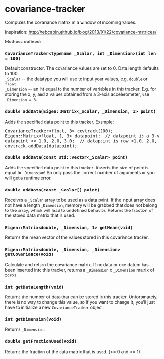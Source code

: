 # covariance-tracker
Computes the covariance matrix in a window of incoming values. 

Inspiration:
http://rebcabin.github.io/blog/2013/01/22/covariance-matrices/

Methods defined:

### `CovarianceTracker<typename _Scalar, int _Dimension>(int len = 100)`
Default constructor. The covariance values are set to 0. Data length defaults to 100. <br />
`_Scalar` -- the datatype you will use to input your values, e.g. `double` or `float`. <br />
`_Dimension` -- an int equal to the number of variables in this tracker. E.g. for storing 
the x, y, and z values obtained from a 3-axis accelerometer, use `_Dimension = 3`. 

### `double addData(Eigen::Matrix<_Scalar, _Dimension, 1> point)`
Adds the specified data point to this tracker. Example:
<pre>
CovarianceTracker&lt;float, 3&gt; covtrack(100);
Eigen::Matrix&lt;float, 1, 3&gt; datapoint;  // datapoint is a 3-vector
datapoint &lt;&lt; 1.0, 2.0, 3.0;  // datapoint is now &lt;1.0, 2.0, 3.0&gt;
covtrack.addData(datapoint);
</pre>

### `double addData(const std::vector<_Scalar> point)`
Adds the specified data point to this tracker. Asserts the size of point
is equal to `_Dimension`! So only pass the correct number of arguments or
you will get a runtime error.


### `double addData(const _Scalar[] point)`
Receives a `_Scalar` array to be used as a data point. If the input array 
does not have a length `_Dimension`, memory will be grabbed that does not
belong to the array, which will lead to undefined behavior. 
Returns the fraction of the stored data matrix that is used.


### `Eigen::Matrix<double, _Dimension, 1> getMean(void)`
Returns the mean vector of the values stored in this covariance tracker.


### `Eigen::Matrix<double, _Dimension, _Dimension> getCovariance(void)`
Calculate and return the covariance matrix. If no data or one datum has been inserted 
into this tracker, returns a `_Dimension` x `_Dimension` matrix of zeros. 


### `int getDataLength(void)`
Returns the number of data that can be stored in this tracker. Unfortunately, there is
no way to change this value, so if you want to change it, you'll just have to initialize
a new `CovarianceTracker` object. 


### `int getDimension(void)`
Returns `_Dimension`.


### `double getFractionUsed(void)`
Returns the fraction of the data matrix that is used. (&gt;= 0 and &lt;= 1)
